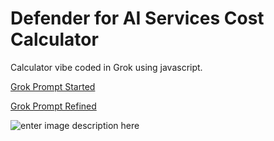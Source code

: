 # Defender for AI Services Cost Calculator

Calculator vibe coded in Grok using javascript. 

[Grok Prompt Started](https://grok.com/share/bGVnYWN5_1212a9ab-953b-4824-8049-29f6a398cea9)

[Grok Prompt Refined](https://grok.com/share/bGVnYWN5_1d8e62ec-6fb8-4704-a40c-44115d9ed942)

![enter image description here]([https://raw.githubusercontent.com/swiftsolves-msft/VibeCodeProjects/refs/heads/main/cybersleuth/images/calculator.png](https://github.com/swiftsolves-msft/VibeCodeProjects/raw/refs/heads/main/Defender%20for%20AI%20Services%20Cost%20Calculator/images/calculator.png))
